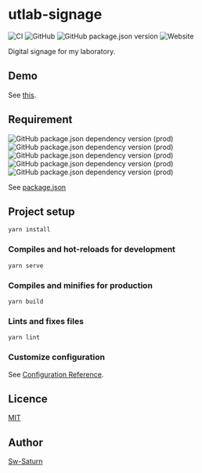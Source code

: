 # utlab-signage
![CI](https://github.com/Sw-Saturn/utlab-signage/workflows/CI/badge.svg)
![GitHub](https://img.shields.io/github/license/Sw-Saturn/utlab-signage)
![GitHub package.json version](https://img.shields.io/github/package-json/v/Sw-Saturn/utlab-signage)
![Website](https://img.shields.io/website?url=https%3A%2F%2Fsw-saturn.dev%2Futlab-signage)

Digital signage for my laboratory.

## Demo
See [this](https://sw-saturn.dev/utlab-signage).

## Requirement
![GitHub package.json dependency version (prod)](https://img.shields.io/github/package-json/dependency-version/Sw-Saturn/utlab-signage/axios)
![GitHub package.json dependency version (prod)](https://img.shields.io/github/package-json/dependency-version/Sw-Saturn/utlab-signage/bulma)
![GitHub package.json dependency version (prod)](https://img.shields.io/github/package-json/dependency-version/Sw-Saturn/utlab-signage/core-js)
![GitHub package.json dependency version (prod)](https://img.shields.io/github/package-json/dependency-version/Sw-Saturn/utlab-signage/moment)
![GitHub package.json dependency version (prod)](https://img.shields.io/github/package-json/dependency-version/Sw-Saturn/utlab-signage/vue)

See [package.json](https://github.com/Sw-Saturn/utlab-signage/blob/master/package.json)

## Project setup
```
yarn install
```

### Compiles and hot-reloads for development
```
yarn serve
```

### Compiles and minifies for production
```
yarn build
```

### Lints and fixes files
```
yarn lint
```

### Customize configuration
See [Configuration Reference](https://cli.vuejs.org/config/).

## Licence

[MIT](https://github.com/Sw-Saturn/utlab-signage/blob/master/LICENSE)

## Author

[Sw-Saturn](https://github.com/Sw-Saturn/)
